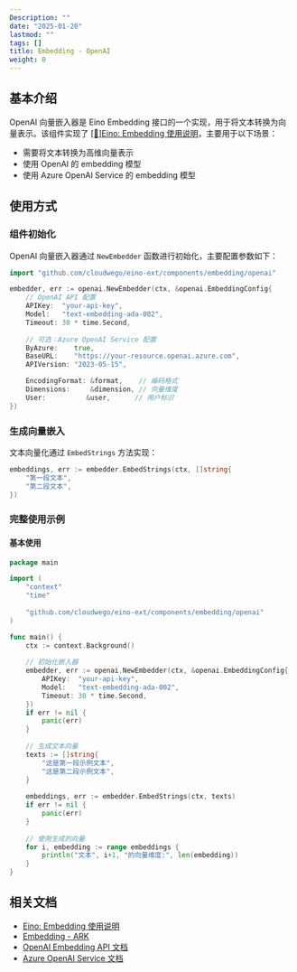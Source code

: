 ```yaml
---
Description: ""
date: "2025-01-20"
lastmod: ""
tags: []
title: Embedding - OpenAI
weight: 0
---
```


## **基本介绍**

OpenAI 向量嵌入器是 Eino Embedding 接口的一个实现，用于将文本转换为向量表示。该组件实现了 [[🚧]Eino: Embedding 使用说明](/zh/docs/eino/core_modules/components/embedding_guide)，主要用于以下场景：

- 需要将文本转换为高维向量表示
- 使用 OpenAI 的 embedding 模型
- 使用 Azure OpenAI Service 的 embedding 模型

## **使用方式**

### **组件初始化**

OpenAI 向量嵌入器通过 `NewEmbedder` 函数进行初始化，主要配置参数如下：

```go
import "github.com/cloudwego/eino-ext/components/embedding/openai"

embedder, err := openai.NewEmbedder(ctx, &openai.EmbeddingConfig{
    // OpenAI API 配置
    APIKey:  "your-api-key",
    Model:   "text-embedding-ada-002",
    Timeout: 30 * time.Second,
    
    // 可选：Azure OpenAI Service 配置
    ByAzure:    true,
    BaseURL:    "https://your-resource.openai.azure.com",
    APIVersion: "2023-05-15",

    EncodingFormat: &format,    // 编码格式
    Dimensions:     &dimension, // 向量维度
    User:          &user,      // 用户标识
})
```

### **生成向量嵌入**

文本向量化通过 `EmbedStrings` 方法实现：

```go
embeddings, err := embedder.EmbedStrings(ctx, []string{
    "第一段文本",
    "第二段文本",
})
```

### **完整使用示例**

#### **基本使用**

```go
package main

import (
    "context"
    "time"
    
    "github.com/cloudwego/eino-ext/components/embedding/openai"
)

func main() {
    ctx := context.Background()
    
    // 初始化嵌入器
    embedder, err := openai.NewEmbedder(ctx, &openai.EmbeddingConfig{
        APIKey:  "your-api-key",
        Model:   "text-embedding-ada-002",
        Timeout: 30 * time.Second,
    })
    if err != nil {
        panic(err)
    }
    
    // 生成文本向量
    texts := []string{
        "这是第一段示例文本",
        "这是第二段示例文本",
    }
    
    embeddings, err := embedder.EmbedStrings(ctx, texts)
    if err != nil {
        panic(err)
    }
    
    // 使用生成的向量
    for i, embedding := range embeddings {
        println("文本", i+1, "的向量维度:", len(embedding))
    }
}
```

## **相关文档**

- [Eino: Embedding 使用说明](/zh/docs/eino/core_modules/components/embedding_guide)
- [Embedding - ARK](/zh/docs/eino/ecosystem_integration/embedding/embedding_ark)
- [OpenAI Embedding API 文档](https://platform.openai.com/docs/guides/embeddings)
- [Azure OpenAI Service 文档](https://learn.microsoft.com/azure/cognitive-services/openai/)
